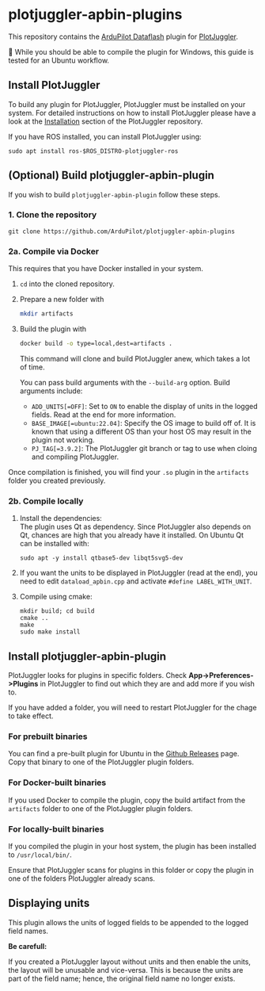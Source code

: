 # plotjuggler-apbin-plugins

This repository contains the [ArduPilot Dataflash](https://ardupilot.org/copter/docs/common-logs.html) plugin for [PlotJuggler](https://github.com/facontidavide/PlotJuggler).

:construction: While you should be able to compile the plugin for Windows, this guide is tested for an Ubuntu workflow.

## Install PlotJuggler

To build any plugin for PlotJuggler, PlotJuggler must be installed on your system.
For detailed instructions on how to install PlotJuggler please have a look at the [Installation](https://github.com/facontidavide/PlotJuggler#installation) section of the PlotJuggler repository.

If you have ROS installed, you can install PlotJuggler using:

    sudo apt install ros-$ROS_DISTRO-plotjuggler-ros

## (Optional) Build plotjuggler-apbin-plugin

If you wish to build `plotjuggler-apbin-plugin` follow these steps.

### 1. Clone the repository

```
git clone https://github.com/ArduPilot/plotjuggler-apbin-plugins
```
    
### 2a. Compile via Docker

This requires that you have Docker installed in your system.

1. `cd` into the cloned repository.

2. Prepare a new folder with
    ```bash
    mkdir artifacts
    ```

3. Build the plugin with
    ```bash
    docker build -o type=local,dest=artifacts .
    ```
    This command will clone and build PlotJuggler anew, which takes a lot of time.

    You can pass build arguments with the `--build-arg` option.
    Build arguments include:
    - `ADD_UNITS[=OFF]`: Set to `ON` to enable the display of units in the logged fields. Read at the end for more information.
    - `BASE_IMAGE[=ubuntu:22.04]`: Specify the OS image to build off of. It is known that using a different OS than your host OS may result in the plugin not working.
    - `PJ_TAG[=3.9.2]`: The PlotJuggler git branch or tag to use when cloing and compiling PlotJuggler.

Once compilation is finished, you will find your `.so` plugin in the `artifacts` folder you created previously.

### 2b. Compile locally

1. Install the dependencies:  
    The plugin uses Qt as dependency. Since PlotJuggler also depends on Qt, chances are high that you already have it installed. On Ubuntu Qt can be installed with:

    ```
    sudo apt -y install qtbase5-dev libqt5svg5-dev
    ```

2. If you want the units to be displayed in PlotJuggler (read at the end), you need to edit `dataload_apbin.cpp` and activate `#define LABEL_WITH_UNIT`.  

3. Compile using cmake:

    ```
    mkdir build; cd build
    cmake ..
    make
    sudo make install
    ```

## Install plotjuggler-apbin-plugin

PlotJuggler looks for plugins in specific folders. 
Check **App->Preferences->Plugins** in PlotJuggler to find out which they are and add more if you wish to.

If you have added a folder, you will need to restart PlotJuggler for the chage to take effect.

### For prebuilt binaries

You can find a pre-built plugin for Ubuntu in the [Github Releases](https://github.com/ArduPilot/plotjuggler-apbin-plugins/releases) page.
Copy that binary to one of the PlotJuggler plugin folders.

### For Docker-built binaries

If you used Docker to compile the plugin, copy the build artifact from the `artifacts` folder to one of the PlotJuggler plugin folders.

### For locally-built binaries

If you compiled the plugin in your host system, the plugin has been installed to `/usr/local/bin/`.  

Ensure that PlotJuggler scans for plugins in this folder or copy the plugin in one of the folders PlotJuggler already scans.

## Displaying units

This plugin allows the units of logged fields to be appended to the logged field names.

**Be carefull:**  

If you created a PlotJuggler layout without units and then enable the units, the layout will be unusable and vice-versa.
This is because the units are part of the field name; hence, the original field name no longer exists.